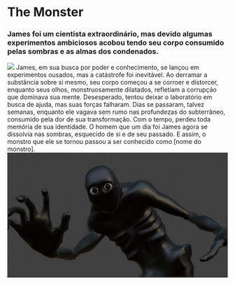 # The Monster

### James foi um cientista extraordinário, mas devido algumas experimentos ambiciosos acobou tendo seu corpo consumido pelas sombras e as almas dos condenados.

<img src="./Visuals/Monster-Render.png">
James, em sua busca por poder e conhecimento, se lançou em experimentos ousados, mas a catástrofe foi inevitável. Ao derramar a substância sobre si mesmo, seu corpo começou a se corroer e distorcer, enquanto seus olhos, monstruosamente dilatados, refletiam a corrupção que dominava sua mente. Desesperado, tentou deixar o laboratório em busca de ajuda, mas suas forças falharam. Dias se passaram, talvez semanas, enquanto ele vagava sem rumo nas profundezas do subterrâneo, consumido pela dor de sua transformação. Com o tempo, perdeu toda memória de sua identidade. O homem que um dia foi James agora se dissolvia nas sombras, esquecido de si e de seu passado. E assim, o monstro que ele se tornou passou a ser conhecido como [nome do monstro].


<div align="center">
  <img src="./Visuals/Monster-Render-2.jpg">
</div>
